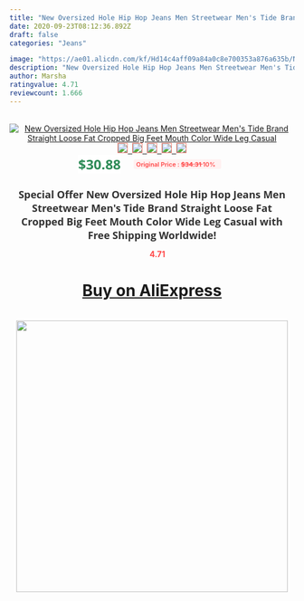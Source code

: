 ```yaml
---
title: "New Oversized Hole Hip Hop Jeans Men Streetwear Men's Tide Brand Straight Loose Fat Cropped Big Feet Mouth Color Wide Leg Casual"
date: 2020-09-23T08:12:36.892Z
draft: false
categories: "Jeans"

image: "https://ae01.alicdn.com/kf/Hd14c4aff09a84a0c8e700353a876a635b/New-Oversized-Hole-Hip-Hop-Jeans-Men-Streetwear-Men-s-Tide-Brand-Straight-Loose-Fat-Cropped.jpg"
description: "New Oversized Hole Hip Hop Jeans Men Streetwear Men's Tide Brand Straight Loose Fat Cropped Big Feet Mouth Color Wide Leg Casual"
author: Marsha
ratingvalue: 4.71
reviewcount: 1.666
---
```

<br>
<div style="text-align: center;">
<a href="https://s.click.aliexpress.com/e/_A9fVId" target="_blank" rel="nofollow noopener noreferrer"><img alt="New Oversized Hole Hip Hop Jeans Men Streetwear Men's Tide Brand Straight Loose Fat Cropped Big Feet Mouth Color Wide Leg Casual" class="magnifier-image" src="https://ae01.alicdn.com/kf/Hd14c4aff09a84a0c8e700353a876a635b/New-Oversized-Hole-Hip-Hop-Jeans-Men-Streetwear-Men-s-Tide-Brand-Straight-Loose-Fat-Cropped.jpg_640x640.jpg">
<br>
<img style="border:1px solid salmon" src="https://ae01.alicdn.com/kf/Hd14c4aff09a84a0c8e700353a876a635b/New-Oversized-Hole-Hip-Hop-Jeans-Men-Streetwear-Men-s-Tide-Brand-Straight-Loose-Fat-Cropped.jpg_120x120.jpg">&nbsp;&nbsp;<img style="border:1px solid salmon" src="https://ae01.alicdn.com/kf/H22bdfac28ef346109c443b8830e6c313H/New-Oversized-Hole-Hip-Hop-Jeans-Men-Streetwear-Men-s-Tide-Brand-Straight-Loose-Fat-Cropped.jpg_120x120.jpg">&nbsp;&nbsp;<img style="border:1px solid salmon" src="https://ae01.alicdn.com/kf/Ha3229cb372324f0692dc3b9459ba3935Y/New-Oversized-Hole-Hip-Hop-Jeans-Men-Streetwear-Men-s-Tide-Brand-Straight-Loose-Fat-Cropped.jpg_120x120.jpg">&nbsp;&nbsp;<img style="border:1px solid salmon" src="https://ae01.alicdn.com/kf/Hf85858ffe57b49b4950dae9b26d4830fs/New-Oversized-Hole-Hip-Hop-Jeans-Men-Streetwear-Men-s-Tide-Brand-Straight-Loose-Fat-Cropped.jpg_120x120.jpg">&nbsp;&nbsp;<img style="border:1px solid salmon" src="https://ae01.alicdn.com/kf/Hbafd0f174035474280f7b52005cdac133/New-Oversized-Hole-Hip-Hop-Jeans-Men-Streetwear-Men-s-Tide-Brand-Straight-Loose-Fat-Cropped.jpg_120x120.jpg"></a></div><br0>
<div style="text-align: center;"><span style="background-color: white; border: 0px; box-sizing: border-box; color: seagreen; display: inline-block; font-family: &quot;open sans&quot; , &quot;arial&quot; , &quot;helvetica&quot; , sans-serif , &quot;heiti&quot;; font-size: 24px; font-stretch: inherit; font-weight: 700; line-height: inherit; margin: 0px 10px 0px 0px; padding: 0px; vertical-align: middle;">$30.88 </span>
<span style="background: rgb(255 , 241 , 241); border-radius: 3px; border: 0px; box-sizing: border-box; color: #ff4747; display: inline-block; font-family: inherit; font-size: 12px; font-stretch: inherit; font-style: inherit; font-variant: inherit; font-weight: 600; line-height: inherit; margin: 0px; padding: 2px 5px; transform: scale(0.9); vertical-align: middle;">Original Price : <b style="text-decoration: line-through;">$34.31 </b> 10%&nbsp;&nbsp;</span></div>
<h1 style="color: #333333; display: inline-block; font-family: &quot;open sans&quot; , &quot;arial&quot; , &quot;helvetica&quot; , sans-serif , &quot;heiti&quot;; font-size: 18px; font-stretch: inherit; font-weight: 700; text-align: center;">Special Offer New Oversized Hole Hip Hop Jeans Men Streetwear Men's Tide Brand Straight Loose Fat Cropped Big Feet Mouth Color Wide Leg Casual with Free Shipping Worldwide!</h1>
<div style="color: #ff4747; text-align: center;">
<img src="https://4.bp.blogspot.com/-M0ZcTcb-5uY/XleCXlxnR4I/AAAAAAAAAEc/OrjgMkXV1oMQFaCRZj5HQwOCBcu3w1FegCPcBGAYYCw/s1600/star.png" style="height: 15px;">&nbsp;<b>4.71</b></div>
<div class="button_cont" align="center"><a class="buynow_a" href="https://s.click.aliexpress.com/e/_A9fVId" target="_blank" rel="nofollow noopener noreferrer"><H1>Buy on AliExpress</H1></a></div><br>
<div class="separator" style="clear: both; text-align: center;">
<img src="https://lh3.googleusercontent.com/-pTy5HemUv9M/XlePHvY0dAI/AAAAAAAAAE4/0nX5iRUoIWY8eMW9Dpxeirr157OZliDIgCLcBGAsYHQ/s1600/badge.gif" width="480">
</div>
